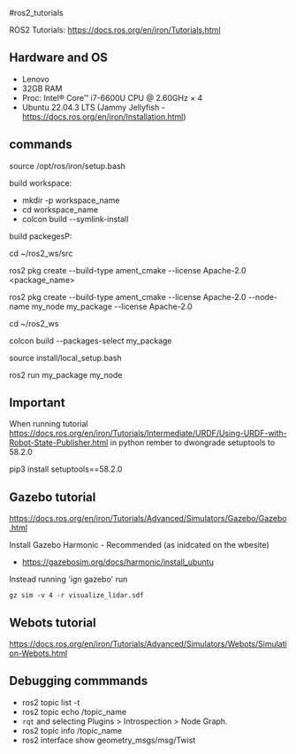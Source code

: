 

#ros2_tutorials

ROS2 Tutorials: https://docs.ros.org/en/iron/Tutorials.html

## Hardware and OS
* Lenovo
* 32GB RAM
* Proc: Intel® Core™ i7-6600U CPU @ 2.60GHz × 4
* Ubuntu 22.04.3 LTS (Jammy Jellyfish - https://docs.ros.org/en/iron/Installation.html)

## commands

source /opt/ros/iron/setup.bash

build workspace:
* mkdir -p workspace_name
* cd workspace_name
* colcon build --symlink-install

build packegesP:

cd ~/ros2_ws/src

ros2 pkg create --build-type ament_cmake --license Apache-2.0 <package_name>

ros2 pkg create --build-type ament_cmake --license Apache-2.0 --node-name my_node my_package --license Apache-2.0

cd ~/ros2_ws

colcon build --packages-select my_package

source install/local_setup.bash

ros2 run my_package my_node

## Important
When running tutorial https://docs.ros.org/en/iron/Tutorials/Intermediate/URDF/Using-URDF-with-Robot-State-Publisher.html in python rember to dwongrade setuptools to 58.2.0

pip3 install setuptools==58.2.0


## Gazebo tutorial

https://docs.ros.org/en/iron/Tutorials/Advanced/Simulators/Gazebo/Gazebo.html

Install Gazebo Harmonic - Recommended (as inidcated on the wbesite)
* https://gazebosim.org/docs/harmonic/install_ubuntu

Instead running 'ign gazebo' run
```
gz sim -v 4 -r visualize_lidar.sdf
```

## Webots tutorial

https://docs.ros.org/en/iron/Tutorials/Advanced/Simulators/Webots/Simulation-Webots.html

## Debugging commmands

* ros2 topic list -t
* ros2 topic echo /topic_name
* `rqt` and selecting Plugins > Introspection > Node Graph.
* ros2 topic info /topic_name
* ros2 interface show geometry_msgs/msg/Twist

